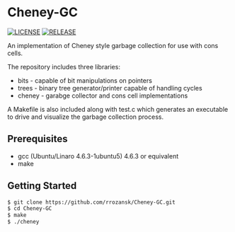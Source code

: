 # Cheney-GC

[![LICENSE](https://img.shields.io/badge/LICENSE-MIT-green.svg)](https://github.com/rrozansk/Cheney-GC/blob/master/LICENSE.txt) [![RELEASE](https://img.shields.io/badge/release-stable-green.svg)]()

An implementation of Cheney style garbage collection for use with cons cells. 

The repository includes three libraries:
  * bits - capable of bit manipulations on pointers
  * trees - binary tree generator/printer capable of handling cycles
  * cheney - garabge collector and cons cell implementations

A Makefile is also included along with test.c which generates an executable to drive and visualize the garbage collection process.

## Prerequisites
- gcc (Ubuntu/Linaro 4.6.3-1ubuntu5) 4.6.3 or equivalent
- make

## Getting Started
```sh
$ git clone https://github.com/rrozansk/Cheney-GC.git
$ cd Cheney-GC
$ make
$ ./cheney
```
